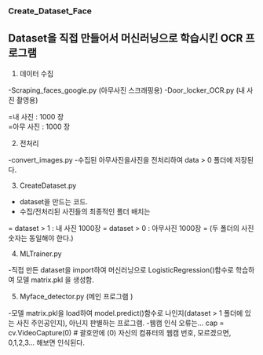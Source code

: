 ### Create_Dataset_Face
## Dataset을 직접 만들어서 머신러닝으로 학습시킨 OCR 프로그램

1. 데이터 수집
  
  -Scraping_faces_google.py (아무사진 스크래핑용)
  -Door_locker_OCR.py (내 사진 촬영용)
  
  =내 사진 : 1000 장  
  =아무 사진 : 1000 장
  
2. 전처리
    
  -convert_images.py
  -수집된 아무사진을사진을 전처리하여 data > 0 폴더에 저장된다.
    
3. CreateDataset.py
  
  - dataset을 만드는 코드.
  - 수집/전처리된 사진들의 최종적인 폴더 배치는
  
  = dataset > 1 : 내 사진 1000장
  = dataset > 0 : 아무사진 1000장
  = (두 폴더의 사진숫자는 동일해야 한다.)  

4. MLTrainer.py
  
  -직접 만든 dataset을 import하여 머신러닝으로 LogisticRegression()함수로 학습하여 모델 matrix.pkl 을 생성함.
  
5. Myface_detector.py (메인 프로그램 )
  
  -모델 matrix.pkl을 load하여 model.predict()함수로 나인지(dataset > 1 폴더에 있는 사진 주인공인지), 아닌지 판별하는 프로그램.
  -웹캠 인식 오류는...
   cap = cv.VideoCapture(0) # 괄호안에 (0) 자신의 컴퓨터의 웹캠 번호, 모르겠으면, 0,1,2,3... 해보면 인식된다. 
